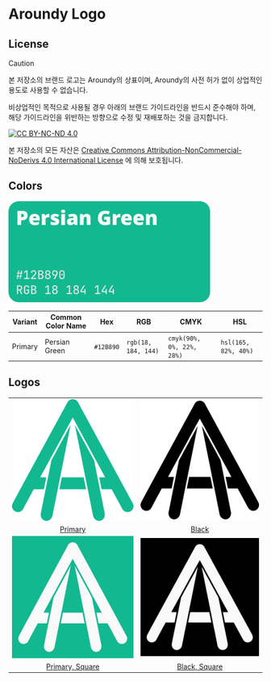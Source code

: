 # Aroundy Logo

## License

> [!CAUTION]
> 본 저장소의 브랜드 로고는 Aroundy의 상표이며, Aroundy의 사전 허가 없이 상업적인 용도로 사용할 수 없습니다.
>
> 비상업적인 목적으로 사용될 경우 아래의 브랜드 가이드라인을 반드시 준수해야 하며, 해당 가이드라인을 위반하는 방향으로 수정 및 재배포하는 것을 금지합니다.

[![CC BY-NC-ND 4.0][cc-by-nc-nd-image]][cc-by-nc-nd]

본 저장소의 모든 자산은 [Creative Commons Attribution-NonCommercial-NoDerivs 4.0 International License][cc-by-nc-nd] 에 의해 보호됩니다.

## Colors

<img src="./assets/pallet.png" width="400" />

| Variant | Common Color Name | Hex       | RGB                 | CMYK                      | HSL                  |
| ------- | ----------------- | --------- | ------------------- | ------------------------- | -------------------- |
| Primary | Persian Green     | `#12B890` | `rgb(18, 184, 144)` | `cmyk(90%, 0%, 22%, 28%)` | `hsl(165, 82%, 40%)` |

## Logos

|                                                     |                                                 |
| :-------------------------------------------------: | :---------------------------------------------: |
|           ![](./assets/logo-primary.svg)            |          ![](./assets/logo-black.svg)           |
|        [Primary](./assets/logo-primary.svg)         |        [Black](./assets/logo-black.svg)         |
|        ![](./assets/logo-primary-square.svg)        |       ![](./assets/logo-black-square.svg)       |
| [Primary, Square](./assets/logo-primary-square.svg) | [Black, Square](./assets/logo-black-square.svg) |

[cc-by-nc-nd]: http://creativecommons.org/licenses/by-nc-nd/4.0/
[cc-by-nc-nd-image]: https://licensebuttons.net/l/by-nc-nd/4.0/88x31.png
